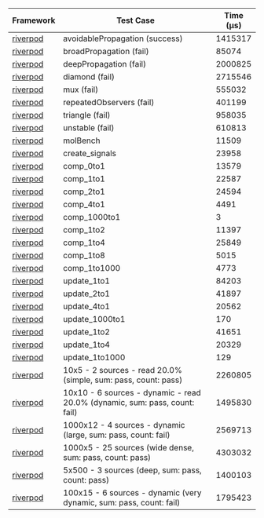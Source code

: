 | Framework | Test Case | Time (μs) |
| --- | --- | --- |
| [riverpod](https://github.com/rrousselGit/riverpod) | avoidablePropagation (success) | 1415317 |
| [riverpod](https://github.com/rrousselGit/riverpod) | broadPropagation (fail) | 85074 |
| [riverpod](https://github.com/rrousselGit/riverpod) | deepPropagation (fail) | 2000825 |
| [riverpod](https://github.com/rrousselGit/riverpod) | diamond (fail) | 2715546 |
| [riverpod](https://github.com/rrousselGit/riverpod) | mux (fail) | 555032 |
| [riverpod](https://github.com/rrousselGit/riverpod) | repeatedObservers (fail) | 401199 |
| [riverpod](https://github.com/rrousselGit/riverpod) | triangle (fail) | 958035 |
| [riverpod](https://github.com/rrousselGit/riverpod) | unstable (fail) | 610813 |
| [riverpod](https://github.com/rrousselGit/riverpod) | molBench | 11509 |
| [riverpod](https://github.com/rrousselGit/riverpod) | create_signals | 23958 |
| [riverpod](https://github.com/rrousselGit/riverpod) | comp_0to1 | 13579 |
| [riverpod](https://github.com/rrousselGit/riverpod) | comp_1to1 | 22587 |
| [riverpod](https://github.com/rrousselGit/riverpod) | comp_2to1 | 24594 |
| [riverpod](https://github.com/rrousselGit/riverpod) | comp_4to1 | 4491 |
| [riverpod](https://github.com/rrousselGit/riverpod) | comp_1000to1 | 3 |
| [riverpod](https://github.com/rrousselGit/riverpod) | comp_1to2 | 11397 |
| [riverpod](https://github.com/rrousselGit/riverpod) | comp_1to4 | 25849 |
| [riverpod](https://github.com/rrousselGit/riverpod) | comp_1to8 | 5015 |
| [riverpod](https://github.com/rrousselGit/riverpod) | comp_1to1000 | 4773 |
| [riverpod](https://github.com/rrousselGit/riverpod) | update_1to1 | 84203 |
| [riverpod](https://github.com/rrousselGit/riverpod) | update_2to1 | 41897 |
| [riverpod](https://github.com/rrousselGit/riverpod) | update_4to1 | 20562 |
| [riverpod](https://github.com/rrousselGit/riverpod) | update_1000to1 | 170 |
| [riverpod](https://github.com/rrousselGit/riverpod) | update_1to2 | 41651 |
| [riverpod](https://github.com/rrousselGit/riverpod) | update_1to4 | 20329 |
| [riverpod](https://github.com/rrousselGit/riverpod) | update_1to1000 | 129 |
| [riverpod](https://github.com/rrousselGit/riverpod) | 10x5 - 2 sources - read 20.0% (simple, sum: pass, count: pass) | 2260805 |
| [riverpod](https://github.com/rrousselGit/riverpod) | 10x10 - 6 sources - dynamic - read 20.0% (dynamic, sum: pass, count: fail) | 1495830 |
| [riverpod](https://github.com/rrousselGit/riverpod) | 1000x12 - 4 sources - dynamic (large, sum: pass, count: fail) | 2569713 |
| [riverpod](https://github.com/rrousselGit/riverpod) | 1000x5 - 25 sources (wide dense, sum: pass, count: pass) | 4303032 |
| [riverpod](https://github.com/rrousselGit/riverpod) | 5x500 - 3 sources (deep, sum: pass, count: pass) | 1400103 |
| [riverpod](https://github.com/rrousselGit/riverpod) | 100x15 - 6 sources - dynamic (very dynamic, sum: pass, count: fail) | 1795423 |
